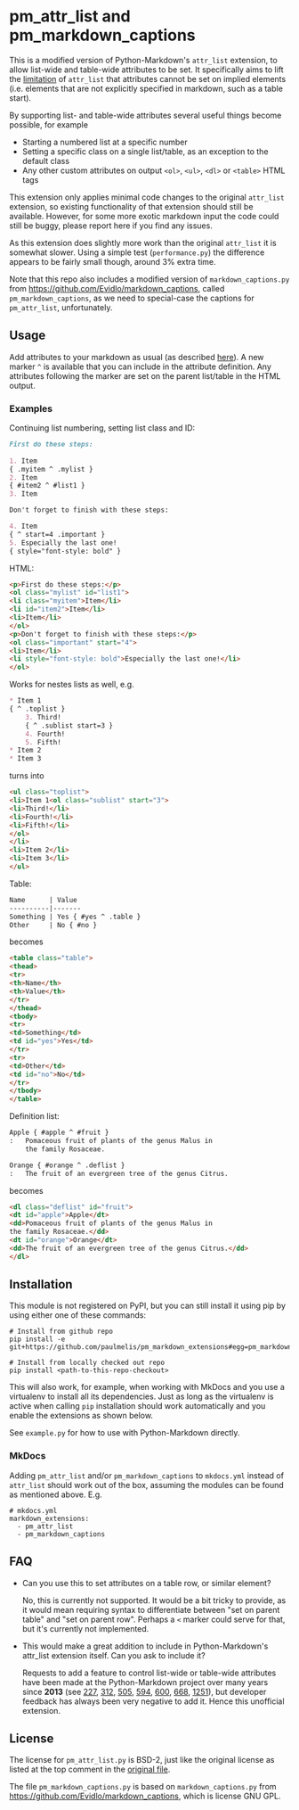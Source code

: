 # pm_attr_list and pm_markdown_captions

This is a modified version of Python-Markdown's
`attr_list` extension, to allow list-wide and table-wide attributes to
be set. It specifically aims to lift the [limitation](https://python-markdown.github.io/extensions/attr_list/#limitations)
of `attr_list` that attributes cannot be set on implied elements (i.e.
elements that are not explicitly specified in markdown, such as a table start).

By supporting list- and table-wide attributes several useful things become possible, for example

* Starting a numbered list at a specific number
* Setting a specific class on a single list/table, as an exception to the default class
* Any other custom attributes on output `<ol>`, `<ul>`, `<dl>` or `<table>` HTML tags

This extension only applies minimal code changes to the original `attr_list` extension,
so existing functionality of that extension should still be available.
However, for some more exotic markdown input the code could still be buggy, 
please report here if you find any issues.

As this extension does slightly more work than the original `attr_list` it
is somewhat slower. Using a simple test (`performance.py`) the difference appears
to be fairly small though, around 3% extra time.

Note that this repo also includes a modified version of `markdown_captions.py`
from https://github.com/Evidlo/markdown_captions, called `pm_markdown_captions`, 
as we need to special-case the captions for `pm_attr_list`, unfortunately.

## Usage

Add attributes to your markdown as usual (as described [here](https://python-markdown.github.io/extensions/attr_list)).
A new marker `^` is available that you can include in the attribute definition.
Any attributes following the marker are set on the parent list/table in the HTML output.

### Examples

Continuing list numbering, setting list class and ID:

```md
First do these steps:
    
1. Item
{ .myitem ^ .mylist }
2. Item
{ #item2 ^ #list1 }
3. Item

Don't forget to finish with these steps:

4. Item
{ ^ start=4 .important }
5. Especially the last one!
{ style="font-style: bold" }
```

HTML:

```html
<p>First do these steps:</p>
<ol class="mylist" id="list1">
<li class="myitem">Item</li>
<li id="item2">Item</li>
<li>Item</li>
</ol>
<p>Don't forget to finish with these steps:</p>
<ol class="important" start="4">
<li>Item</li>
<li style="font-style: bold">Especially the last one!</li>
</ol>
```

Works for nestes lists as well, e.g.

```md
* Item 1
{ ^ .toplist }
    3. Third!
    { ^ .sublist start=3 }
    4. Fourth!
    5. Fifth!
* Item 2
* Item 3
```

turns into

```html
<ul class="toplist">
<li>Item 1<ol class="sublist" start="3">
<li>Third!</li>
<li>Fourth!</li>
<li>Fifth!</li>
</ol>
</li>
<li>Item 2</li>
<li>Item 3</li>
</ul>
```

Table:

```md
Name      | Value 
----------|-------
Something | Yes { #yes ^ .table }
Other     | No { #no }
```

becomes

```html
<table class="table">
<thead>
<tr>
<th>Name</th>
<th>Value</th>
</tr>
</thead>
<tbody>
<tr>
<td>Something</td>
<td id="yes">Yes</td>
</tr>
<tr>
<td>Other</td>
<td id="no">No</td>
</tr>
</tbody>
</table>
```

Definition list:

```md
Apple { #apple ^ #fruit }
:   Pomaceous fruit of plants of the genus Malus in
    the family Rosaceae.

Orange { #orange ^ .deflist }
:   The fruit of an evergreen tree of the genus Citrus.
```

becomes

```html
<dl class="deflist" id="fruit">
<dt id="apple">Apple</dt>
<dd>Pomaceous fruit of plants of the genus Malus in
the family Rosaceae.</dd>
<dt id="orange">Orange</dt>
<dd>The fruit of an evergreen tree of the genus Citrus.</dd>
</dl>
```

## Installation

This module is not registered on PyPI, but you can still install
it using pip by using either one of these commands:

```
# Install from github repo
pip install -e git+https://github.com/paulmelis/pm_markdown_extensions#egg=pm_markdown_extensions

# Install from locally checked out repo
pip install <path-to-this-repo-checkout>
```

This will also work, for example, when working with MkDocs and you use a virtualenv 
to install all its dependencies. Just as long as the virtualenv is active when calling `pip`
installation should work automatically and you enable the extensions as shown below.

See `example.py` for how to use with Python-Markdown directly.

### MkDocs

Adding `pm_attr_list` and/or `pm_markdown_captions` to `mkdocs.yml` instead of `attr_list` should work out 
of the box, assuming the modules can be found as mentioned above. E.g.

```
# mkdocs.yml
markdown_extensions:
  - pm_attr_list
  - pm_markdown_captions
```

## FAQ

* Can you use this to set attributes on a table row, or similar element?

    No, this is currently not supported. It would be a bit tricky to provide,
    as it would mean requiring syntax to differentiate between "set on parent table"
    and "set on parent row". Perhaps a `<` marker could serve for that, but it's 
    currently not implemented.

* This would make a great addition to include in Python-Markdown's
attr_list extension itself. Can you ask to include it?

    Requests to add a feature to control list-wide or table-wide attributes
have been made at the Python-Markdown project over many years since **2013**
(see [227](https://github.com/Python-Markdown/markdown/issues/227), 
[312](https://github.com/Python-Markdown/markdown/issues/312),
[505](https://github.com/Python-Markdown/markdown/issues/505),
[594](https://github.com/Python-Markdown/markdown/issues/594),
[600](https://github.com/Python-Markdown/markdown/issues/600),
[668](https://github.com/Python-Markdown/markdown/issues/668), 
[1251](https://github.com/Python-Markdown/markdown/pull/1252)),
but developer feedback has always been very negative to add it. Hence this
unofficial extension.

## License

The license for `pm_attr_list.py` is BSD-2, just like the original license
as listed at the top comment in the [original file](https://github.com/Python-Markdown/markdown/raw/2164c4b4752b9061c742326ea0413719333058fc/markdown/extensions/attr_list.py).

The file `pm_markdown_captions.py` is based on `markdown_captions.py`
from https://github.com/Evidlo/markdown_captions, which is license
GNU GPL.